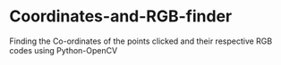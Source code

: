# Coordinates-and-RGB-finder
Finding the Co-ordinates of the points clicked and their respective RGB codes using Python-OpenCV

